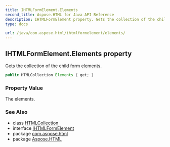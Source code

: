 ```yaml
---
title: IHTMLFormElement.Elements
second_title: Aspose.HTML for Java API Reference
description: IHTMLFormElement property. Gets the collection of the child form elements
type: docs

url: /java/com.aspose.html/ihtmlformelement/elements/
---
```

## IHTMLFormElement.Elements property

Gets the collection of the child form elements.

```java
public HTMLCollection Elements { get; }
```

### Property Value

The elements.

### See Also

* class [HTMLCollection](../../../com.aspose.html.collections/htmlcollection/)
* interface [IHTMLFormElement](../)
* package [com.aspose.html](../../../com.aspose.html/)
* package [Aspose.HTML](../../../)
